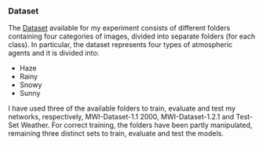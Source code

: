 ### Dataset

The [Dataset](https://drive.google.com/drive/folders/1UzH28Q8xki8_DMYdDgHxi40-CJ800Kaq) available for my experiment consists of different folders containing four categories of images, divided into separate folders (for each class). In particular, the dataset represents four types of atmospheric agents and it
is divided into:
* Haze
* Rainy
* Snowy
* Sunny

I have used three of the available folders to train, evaluate and test my networks, respectively, MWI-Dataset-1.1 2000, MWI-Dataset-1.2.1 and Test-Set Weather. For correct training, the folders have been partly manipulated, remaining three distinct sets to train, evaluate and test the models.
